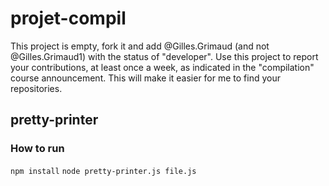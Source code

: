 # projet-compil

This project is empty, fork it and add @Gilles.Grimaud (and not @Gilles.Grimaud1) with the status of "developer". Use this project to report your contributions, at least once a week, as indicated in the "compilation" course announcement. This will make it easier for me to find your repositories.

## pretty-printer

### How to run

`npm install`
`node pretty-printer.js file.js`
